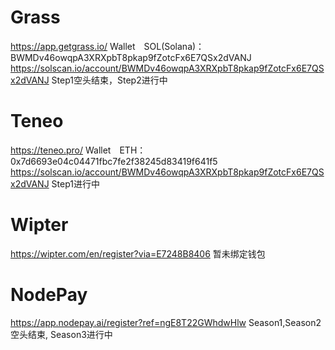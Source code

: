 # Grass
https://app.getgrass.io/
Wallet　SOL(Solana)：BWMDv46owqpA3XRXpbT8pkap9fZotcFx6E7QSx2dVANJ
https://solscan.io/account/BWMDv46owqpA3XRXpbT8pkap9fZotcFx6E7QSx2dVANJ
Step1空头结束，Step2进行中

# Teneo
https://teneo.pro/
Wallet　ETH：0x7d6693e04c04471fbc7fe2f38245d83419f641f5
https://solscan.io/account/BWMDv46owqpA3XRXpbT8pkap9fZotcFx6E7QSx2dVANJ
Step1进行中

# Wipter
https://wipter.com/en/register?via=E7248B8406
暂未绑定钱包

# NodePay
https://app.nodepay.ai/register?ref=ngE8T22GWhdwHlw
Season1,Season2空头结束,  Season3进行中


